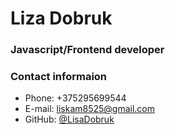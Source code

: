 # Liza Dobruk #

### Javascript/Frontend developer #

### Contact informaion #

+ Phone: +375295699544  
+ E-mail: liskam8525@gmail.com  
+ GitHub: [@LisaDobruk](https://github.com/LisaDobruk)

